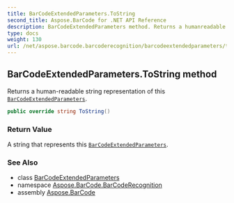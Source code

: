 ```yaml
---
title: BarCodeExtendedParameters.ToString
second_title: Aspose.BarCode for .NET API Reference
description: BarCodeExtendedParameters method. Returns a humanreadable string representation of this BarCodeExtendedParameters
type: docs
weight: 130
url: /net/aspose.barcode.barcoderecognition/barcodeextendedparameters/tostring/
---
```

## BarCodeExtendedParameters.ToString method

Returns a human-readable string representation of this [`BarCodeExtendedParameters`](../).

```csharp
public override string ToString()
```

### Return Value

A string that represents this [`BarCodeExtendedParameters`](../).

### See Also

* class [BarCodeExtendedParameters](../)
* namespace [Aspose.BarCode.BarCodeRecognition](../../barcodeextendedparameters/)
* assembly [Aspose.BarCode](../../../)


